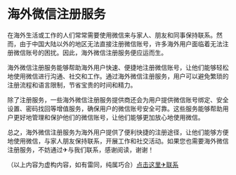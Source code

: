 # 海外微信注册服务

在海外生活或工作的人们常常需要使用微信来与家人、朋友和同事保持联系。然而，由于中国大陆以外的地区无法直接注册微信账号，许多海外用户面临着无法注册微信账号的困扰。因此，海外微信注册服务便应运而生。

海外微信注册服务能够帮助海外用户快速、便捷地注册微信账号，让他们能够轻松地使用微信进行沟通、社交和工作。通过海外微信注册服务，用户可以避免繁琐的注册流程和语言限制，节省宝贵的时间和精力。

除了注册服务，一些海外微信注册服务提供商还会为用户提供微信账号绑定、安全设置、密码找回等增值服务，确保用户的微信账号安全可靠。这些服务能够帮助用户更好地管理和保护他们的微信账号，让他们能够更加放心地使用微信。

总之，海外微信注册服务为海外用户提供了便利快捷的注册途径，让他们能够方便地使用微信，与家人朋友保持联系，开展工作和社交活动。如果您也需要海外微信注册服务，不妨通过✈与我们联系，感谢阅读，谢谢！

（以上内容为虚构内容，如有雷同，纯属巧合）[点击这里✈联系](https://t.me/LM999bot)